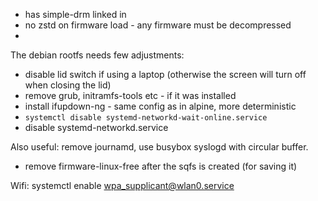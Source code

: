 

- has simple-drm linked in
- no zstd on firmware load - any firmware must be decompressed
- 

The debian rootfs needs few adjustments:
- disable lid switch if using a laptop (otherwise the screen will turn off when closing the lid)
- remove grub, initramfs-tools etc - if it was installed
- install ifupdown-ng - same config as in alpine, more deterministic
-  `systemctl disable systemd-networkd-wait-online.service`
- disable systemd-networkd.service

Also useful: remove journamd, use busybox syslogd with circular buffer.

- remove firmware-linux-free after the sqfs is created (for saving it)

Wifi:
systemctl enable wpa_supplicant@wlan0.service